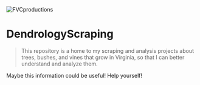 <img src="http://dendro.cnre.vt.edu/dendrology/images/Liriodendron%20tulipifera/fall.jpg" title="FVCproductions" alt="FVCproductions">

# DendrologyScraping

> This repository is a home to my scraping and analysis projects about trees, bushes, and vines that grow in Virginia, so that I can better understand and analyze them. 

Maybe this information could be useful! Help yourself!
